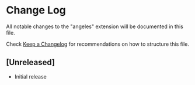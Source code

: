 # Change Log

All notable changes to the "angeles" extension will be documented in this file.

Check [Keep a Changelog](http://keepachangelog.com/) for recommendations on how to structure this file.

## [Unreleased]

- Initial release
